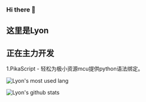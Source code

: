 ### Hi there 👋

## 这里是Lyon

## 正在主力开发
1.PikaScript - 轻松为极小资源mcu提供python语法绑定。

![Lyon's most used lang](https://github-readme-stats.vercel.app/api/top-langs/?username=mimilib&layout=compact&theme=tokyonight)

![Lyon's github stats](https://github-readme-stats.vercel.app/api?username=mimilib&show_icons=true&theme=tokyonight)
<!--
**mimilib/mimilib** is a ✨ _special_ ✨ repository because its `README.md` (this file) appears on your GitHub profile.

Here are some ideas to get you started:

- 🔭 I’m currently working on ...
- 🌱 I’m currently learning ...
- 👯 I’m looking to collaborate on ...
- 🤔 I’m looking for help with ...
- 💬 Ask me about ...
- 📫 How to reach me: ...
- 😄 Pronouns: ...
- ⚡ Fun fact: ...
-->
